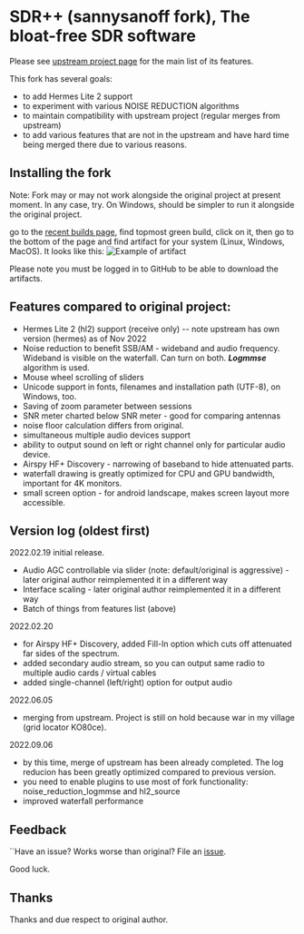 # SDR++ (sannysanoff fork), The bloat-free SDR software<br>

Please see [upstream project page](https://github.com/AlexandreRouma/SDRPlusPlus) for the main list of its features.

This fork has several goals:

* to add Hermes Lite 2 support
* to experiment with various NOISE REDUCTION algorithms 
* to maintain compatibility with upstream project (regular merges from upstream)
* to add various features that are not in the upstream and have hard time being merged there due to various reasons.

## Installing the fork

Note: Fork may or may not work alongside the original project at present moment. In any case, try. On Windows, should be simpler to run it alongside the original project.

go to the  [recent builds page](https://github.com/sannysanoff/SDRPlusPlus/actions/workflows/build_all.yml), find topmost green build,
click on it, then go to the bottom of the page and find artifact for your system (Linux, Windows, MacOS). It looks like this:
![Example of artifact](https://i.imgur.com/iq8t0Fa.png)

Please note you must be logged in to GitHub to be able to download the artifacts.

## Features compared to original project:

* Hermes Lite 2 (hl2) support (receive only) -- note upstream has own version (hermes) as of Nov 2022
* Noise reduction to benefit SSB/AM - wideband and audio frequency. Wideband is visible on the waterfall. Can turn on both. ***Logmmse*** algorithm is used.
* Mouse wheel scrolling of sliders
* Unicode support in fonts, filenames and installation path (UTF-8), on Windows, too.
* Saving of zoom parameter between sessions
* SNR meter charted below SNR meter - good for comparing antennas
* noise floor calculation differs from original.
* simultaneous multiple audio devices support
* ability to output sound on left or right channel only for particular audio device.
* Airspy HF+ Discovery - narrowing of baseband to hide attenuated parts.
* waterfall drawing is greatly optimized for CPU and GPU bandwidth, important for 4K monitors. 
* small screen option - for android landscape, makes screen layout more accessible. 

## Version log (oldest first)


2022.02.19 initial release. 

* Audio AGC controllable via slider (note: default/original is aggressive) - later original author reimplemented it in a different way 
* Interface scaling - later original author reimplemented it in a different way
* Batch of things from features list (above)

2022.02.20

* for Airspy HF+ Discovery, added Fill-In option which cuts off attenuated far sides of the spectrum.
* added secondary audio stream, so you can output same radio to multiple audio cards / virtual cables
* added single-channel (left/right) option for output audio

2022.06.05

* merging from upstream. Project is still on hold because war in my village (grid locator KO80ce).

2022.09.06

* by this time, merge of upstream has been already completed. The log reducion has been greatly optimized compared to previous version.
* you need to enable plugins to use most of fork functionality: noise_reduction_logmmse and hl2_source
* improved waterfall performance

## Feedback

``Have an issue? Works worse than original? File an [issue](https://github.com/sannysanoff/SDRPlusPlus/issues).

Good luck.

## Thanks

Thanks and due respect to original author. 

